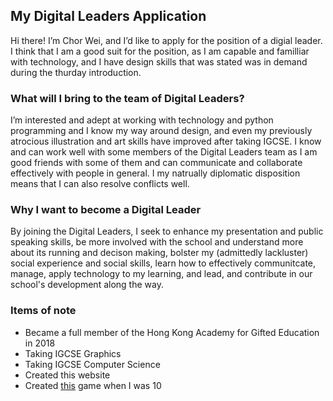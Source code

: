 ## My Digital Leaders Application
Hi there! I’m Chor Wei, and I’d like to apply for the position of a digial leader. I think that I am a good suit for the position, as I am capable and familliar with technology, and I have design skills that was stated was in demand during the thurday introduction.

### What will I bring to the team of Digital Leaders?
I’m interested and adept at working with technology and python programming and I know my way around design, and even my previously atrocious illustration and art skills have improved after taking IGCSE. I know and can work well with some members of the Digital Leaders team as I am good friends with some of them and can communicate and collaborate effectively with people in general. I my natrually diplomatic disposition means that I can also resolve conflicts well.

### Why I want to become a Digital Leader
By joining the Digital Leaders, I seek to enhance my presentation and public speaking skills, be more involved with the school and understand more about its running and decison making, bolster my (admittedly lackluster) social experience and social skills, learn how to effectively communitcate, manage, apply technology to my learning, and lead, and contribute in our school's development along the way.

### Items of note
- Became a full member of the Hong Kong Academy for Gifted Education in 2018
- Taking IGCSE Graphics
- Taking IGCSE Computer Science
- Created this website
- Created [this](https://scratch.mit.edu/projects/140529776/fullscreen/) game when I was 10
